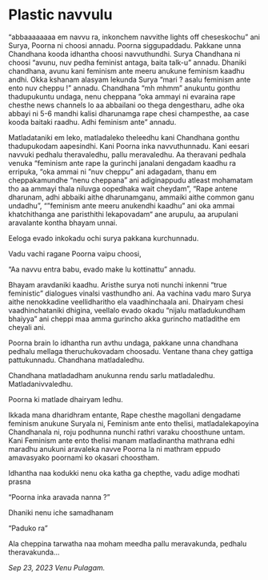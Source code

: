 # Plastic navvulu

“abbaaaaaaaa em navvu ra, inkonchem navvithe lights off cheseskochu” ani Surya, Poorna ni choosi annadu. Poorna siggupaddadu. Pakkane unna Chandhana kooda idhantha choosi navvuthundhi.  Surya Chandhana ni choosi “avunu, nuv pedha feminist antaga, baita talk-u” annadu. Dhaniki chandhana, avunu kani feminism ante meeru anukune feminism kaadhu andhi. Okka kshanam alasyam lekunda Surya “mari ? asalu feminism ante ento nuv cheppu !” annadu. Chandhana “mh mhmm” anukuntu gonthu thadupukuntu undaga, nenu cheppana “oka ammayi ni evaraina rape chesthe news channels lo aa abbailani oo thega dengestharu, adhe oka abbayi ni 5-6 mandhi kalisi dharunamga rape chesi champesthe, aa case kooda baitaki raadhu. Adhi feminism ante” annadu. 

Matladataniki em leko, matladaleko theleedhu kani Chandhana gonthu thadupukodam aapesindhi. Kani Poorna inka navvuthunnadu. Kani eesari navvuki pedhalu theravaledhu, pallu meravaledhu. Aa theravani pedhala venuka “feminism ante rape la gurinchi janalani dengadam kaadhu ra erripuka, “oka ammai ni ”nuv cheppu” ani adagadam, thanu em cheppakamundhe “nenu cheppana” ani adiginappudu atleast mohamatam tho aa ammayi thala niluvga oopedhaka wait cheydam”, “Rape antene dharunam, adhi abbaiki aithe dharunamganu, ammaiki aithe common ganu undadhu”, “”feminism ante meeru anukendhi kaadhu” ani oka ammai khatchithanga ane paristhithi lekapovadam“ ane arupulu, aa arupulani aravalante kontha bhayam unnai. 

Eeloga evado inkokadu ochi surya pakkana kurchunnadu. 

Vadu vachi ragane Poorna vaipu choosi,

“Aa navvu entra babu, evado make lu kottinattu” annadu.

Bhayam aravdaniki kaadhu. Aristhe surya noti nunchi inkenni “true feministic” dialogues vinalsi vasthundho ani. Aa vachina vadu maro Surya aithe nenokkadine veellidharitho ela vaadhinchaala ani. Dhairyam chesi vaadhinchataniki dhigina, veellalo evado okadu “nijalu matladukundham bhaiyya” ani cheppi maa amma gurincho akka gurincho matladithe em cheyali ani.

Poorna brain lo idhantha run avthu undaga, pakkane unna chandhana pedhalu mellaga theruchukovadam choosadu. Ventane thana chey gattiga pattukunnadu. Chandhana matladaledhu.

Chandhana matladadham anukunna rendu sarlu matladaledhu. Matladanivvaledhu.

Poorna ki matlade dhairyam ledhu.

Ikkada mana dharidhram entante, Rape chesthe magollani dengadame feminism anukune Suryala ni, Feminism ante ento thelisi, matladalekapoyina Chandhanala ni, roju podhunna nunchi rathri varaku choosthune untam. Kani Feminism ante ento thelisi manam matladinantha mathrana edhi maradhu anukuni aravaleka navve Poorna la ni mathram eppudo amavasyako poornami ko okasari choostham. 

Idhantha naa kodukki nenu oka katha ga chepthe, vadu adige modhati prasna

“Poorna inka aravada nanna ?”

Dhaniki nenu iche samadhanam

“Paduko ra”

Ala cheppina tarwatha naa moham meedha pallu meravakunda, pedhalu theravakunda…

*Sep 23, 2023*
*Venu Pulagam.*